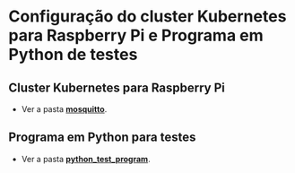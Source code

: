 # Configuração do cluster Kubernetes para Raspberry Pi e Programa em Python de testes

## Cluster Kubernetes para Raspberry Pi
- Ver a pasta [**mosquitto**](./mosquitto).

## Programa em Python para testes
- Ver a pasta [**python_test_program**](./python_test_program).